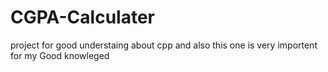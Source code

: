 # CGPA-Calculater
project for good understaing about cpp and also this one is very importent for my Good knowleged
